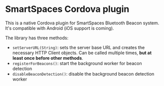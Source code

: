 # SmartSpaces Cordova plugin

This is a native Cordova plugin for SmartSpaces Bluetooth Beacon system. It's compatible with Android (iOS support is coming).

The library has three methods:

* `setServerURL(String)`: sets the server base URL and creates the necessary HTTP Client objects. Can be called multiple times, **but at least once before other methods**.
* `registerForBeacons()`: start the background worker for beacon detection
* `disableBeaconDetection()`: disable the background beacon detection worker